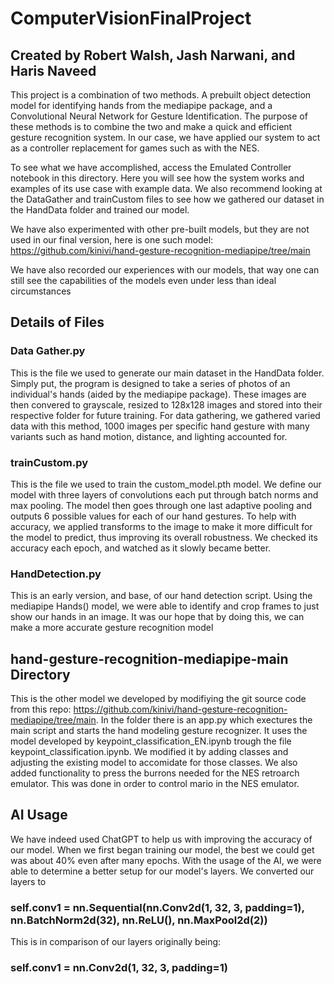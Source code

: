 # ComputerVisionFinalProject
## Created by Robert Walsh, Jash Narwani, and Haris Naveed

This project is a combination of two methods. A prebuilt object detection model for identifying hands from the mediapipe package, and a Convolutional Neural Network for Gesture Identification.
The purpose of these methods is to combine the two and make a quick and efficient gesture recognition system. In our case, we have applied our system to act as a controller replacement for games such as with the NES.

To see what we have accomplished, access the Emulated Controller notebook in this directory. Here you will see how the system works and examples of its use case with example data.
We also recommend looking at the DataGather and trainCustom files to see how we gathered our dataset in the HandData folder and trained our model.

We have also experimented with other pre-built models, but they are not used in our final version, here is one such model: https://github.com/kinivi/hand-gesture-recognition-mediapipe/tree/main

We have also recorded our experiences with our models, that way one can still see the capabilities of the models even under less than ideal circumstances


## Details of Files

### Data Gather.py
This is the file we used to generate our main dataset in the HandData folder. Simply put, the program is designed to take a series of photos of an individual's hands (aided by the mediapipe package).
These images are then convered to grayscale, resized to 128x128 images and stored into their respective folder for future training.
For data gathering, we gathered varied data with this method, 1000 images per specific hand gesture with many variants such as hand motion, distance, and lighting accounted for.

### trainCustom.py
This is the file we used to train the custom_model.pth model. We define our model with three layers of convolutions each put through batch norms and max pooling. The model then goes through one last adaptive pooling and outputs 6 possible values for each of our hand gestures.
To help with accuracy, we applied transforms to the image to make it more difficult for the model to predict, thus improving its overall robustness.
We checked its accuracy each epoch, and watched as it slowly became better.

### HandDetection.py
This is an early version, and base, of our hand detection script. Using the mediapipe Hands() model, we were able to identify and crop frames to just show our hands in an image. It was our hope that by doing this, we can make a more accurate gesture recognition model

## hand-gesture-recognition-mediapipe-main Directory
This is the other model we developed by modifiying the git source code from this repo: https://github.com/kinivi/hand-gesture-recognition-mediapipe/tree/main. In the folder there is an app.py which exectures the main script and starts the hand modeling gesture recognizer. It uses the model developed by keypoint_classification_EN.ipynb trough the file keypoint_classification.ipynb. We modified it by adding classes and adjusting the existing model to accomidate for those classes. We also added functionality to press the burrons needed for the NES retroarch emulator. This was done in order to control mario in the NES emulator.

## AI Usage
We have indeed used ChatGPT to help us with improving the accuracy of our model. When we first began training our model, the best we could get was about 40% even after many epochs.
With the usage of the AI, we were able to determine a better setup for our model's layers. We converted our layers to

### self.conv1 = nn.Sequential(nn.Conv2d(1, 32, 3, padding=1), nn.BatchNorm2d(32), nn.ReLU(), nn.MaxPool2d(2))

This is in comparison of our layers originally being:

### self.conv1 = nn.Conv2d(1, 32, 3, padding=1)
